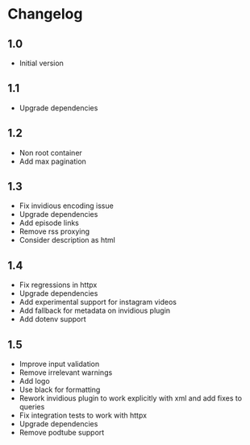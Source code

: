 # Changelog

## 1.0

* Initial version

## 1.1

* Upgrade dependencies

## 1.2

* Non root container
* Add max pagination

## 1.3

* Fix invidious encoding issue
* Upgrade dependencies
* Add episode links
* Remove rss proxying
* Consider description as html

## 1.4

* Fix regressions in httpx
* Upgrade dependencies
* Add experimental support for instagram videos
* Add fallback for metadata on invidious plugin
* Add dotenv support

## 1.5

* Improve input validation
* Remove irrelevant warnings
* Add logo
* Use black for formatting
* Rework invidious plugin to work explicitly with xml and add fixes to queries
* Fix integration tests to work with httpx
* Upgrade dependencies
* Remove podtube support
